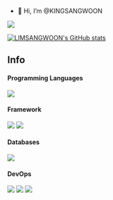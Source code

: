 - 👋 Hi, I’m @KINGSANGWOON


<!---
KINGSANGWOON/KINGSANGWOON is a ✨ special ✨ repository because its `README.md` (this file) appears on your GitHub profile.
You can click the Preview link to take a look at your changes.
--->

<a href="https://sangwoon0530.tistory.com/"><img src="https://img.shields.io/badge/Tistory-1A1F71?style=flat-square&logo=Tistory&logoColor=white"></a></span>

[![LIMSANGWOON's GitHub stats](https://github-readme-stats.vercel.app/api?username=KINGSANGWOON&show_icons=true&theme=dark)](https://github.com/KINGSANGWOON/github-readme-stats)


## Info

#### Programming Languages
<span>
 <img src="https://img.shields.io/badge/Python-3776AB?style=flat-square&logo=Python&logoColor=white">
</span>

#### Framework

<span><img src="https://img.shields.io/badge/-django-blue"></span>
<span><img src="https://img.shields.io/badge/Flask-000000?style=flat-square&logo=Flask&logoColor=white"></span>

#### Databases
<span><img src="https://img.shields.io/badge/MySQL-4479A1?style=flat-square&logo=MySQL&logoColor=white">
 
#### DevOps
<span><img src="https://img.shields.io/badge/Amazon AWS-232F3E?style=flat&logo=Amazon AWS&logoColor=white"/></span>
<span><img src="https://img.shields.io/badge/Docker-2496ED?style=flat&logo=Docker&logoColor=white" /></span>
<span><img src="https://img.shields.io/badge/-docker--compose-red" /></span>
